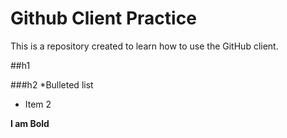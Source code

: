Github Client Practice
========================

This is a repository created to learn how to use the GitHub client. 

##h1 

###h2
*Bulleted list
* Item 2

**I am Bold**

